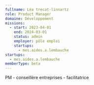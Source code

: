 ```yaml
---
fullname: Léa trecat-linnartz
role: Product Manager
domaine: Développement
missions:
  - start: 2023-04-01
    end: 2024-03-01
    status: admin
    employer: pôle emploi
    startups:
      - mes.aides.a.lembauche
startups:
  - mes.aides.a.lembauche
memberType: beta
---
```

PM - conseillère entreprises - facilitatrice